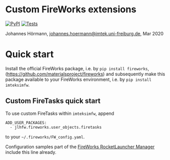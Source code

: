 # Custom FireWorks extensions

[![PyPI](https://img.shields.io/pypi/v/imteksimfw)](https://pypi.org/project/imteksimfw/) [![Tests](https://img.shields.io/github/actions/workflow/status/jotelha/jlhfw/test.yml?branch=main)](
[https://github.com/IMTEK-Simulation/imteksimfw/actions?query=workflow%3Atest](https://github.com/jotelha/jlhfw/actions/workflows/test.yml))

Johannes Hörmann, johannes.hoermann@imtek.uni-freiburg.de, Mar 2020

# Quick start

Install the official FireWorks package, i.e. by `pip install fireworks`,
(https://github.com/materialsproject/fireworks) and subsequently make this
package available to your FireWorks environment, i.e. by
`pip install imteksimfw`.

## Custom FireTasks quick start

To use custom FireTasks within `imteksimfw`, append

    ADD_USER_PACKAGES:
      - jlhfw.fireworks.user_objects.firetasks

to your `~/.fireworks/FW_config.yaml`.

Configuration samples part of the [FireWorks RocketLauncher Manager](https://github.com/jotelha/fwrlm)
include this line already.
